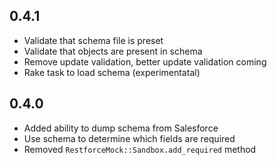 ## 0.4.1

* Validate that schema file is preset
* Validate that objects are present in schema
* Remove update validation, better update validation coming
* Rake task to load schema (experimentatal)

## 0.4.0

* Added ability to dump schema from Salesforce
* Use schema to determine which fields are required
* Removed `RestforceMock::Sandbox.add_required` method
